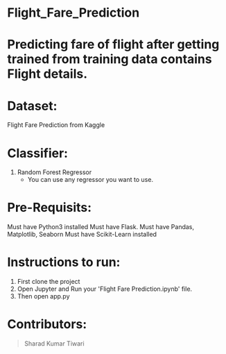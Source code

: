 # Flight_Fare_Prediction

# Predicting fare of flight after getting trained from training data contains Flight details.

# Dataset:
Flight Fare Prediction from Kaggle

# Classifier:
1. Random Forest Regressor
   * You can use any regressor you want to use.

# Pre-Requisits:
Must have Python3 installed
Must have Flask.
Must have Pandas, Matplotlib, Seaborn
Must have Scikit-Learn installed

# Instructions to run:
1. First clone the project
2. Open Jupyter and Run your 'Flight Fare Prediction.ipynb' file.
3. Then open app.py

# Contributors:
> Sharad Kumar Tiwari
